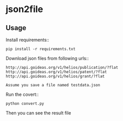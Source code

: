 json2file
=========

Usage
-----

Install requirements::

    pip install -r requirements.txt

Download json files from following urls::

    http://api.goideas.org/v1/helios/publication/?flat
    http://api.goideas.org/v1/helios/patent/?flat
    http://api.goideas.org/v1/helios/grant/?flat

    Assume you save a file named testdata.json

Run the covert::

    python convert.py

Then you can see the result file
